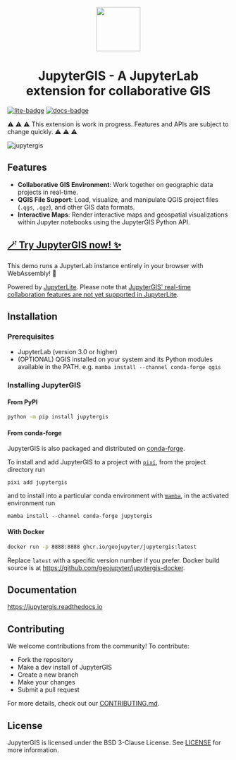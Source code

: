 <p align="center"><img width="100" src="https://raw.githubusercontent.com/geojupyter/jupytergis/main/packages/base/style/icons/logo.svg"></p>
<h1 align="center">JupyterGIS - A JupyterLab extension for collaborative GIS</h1>

[![lite-badge]][lite] [![docs-badge]][docs]

[lite-badge]: https://jupyterlite.rtfd.io/en/latest/_static/badge.svg
[lite]: https://jupytergis.readthedocs.io/en/latest/lite/lab/index.html?path=france_hiking.jGIS/
[docs-badge]: https://readthedocs.org/projects/jupytergis/badge/?version=latest
[docs]: https://jupytergis.readthedocs.io

⚠️ ⚠️ ⚠️
This extension is work in progress. Features and APIs are subject to change quickly.
⚠️ ⚠️ ⚠️

![jupytergis](https://github.com/geojupyter/jupytergis/blob/main/jupytergis.gif)

## Features

- **Collaborative GIS Environment**: Work together on geographic data projects in real-time.
- **QGIS File Support**: Load, visualize, and manipulate QGIS project files (`.qgs`, `.qgz`), and other GIS data formats.
- **Interactive Maps**: Render interactive maps and geospatial visualizations within Jupyter notebooks using the JupyterGIS Python API.

## [🪄 Try JupyterGIS now! ✨](https://jupytergis.readthedocs.io/en/latest/lite/lab/index.html?path=france_hiking.jGIS)

This demo runs a JupyterLab instance entirely in your browser with WebAssembly! 🤯

Powered by [JupyterLite](https://jupyterlite.readthedocs.io/en/stable/?badge=latest).
Please note that [JupyterGIS' real-time collaboration features are not yet supported in JupyterLite](https://jupyterlite.readthedocs.io/en/latest/howto/configure/rtc.html).

## Installation

### Prerequisites

- JupyterLab (version 3.0 or higher)
- (OPTIONAL) QGIS installed on your system and its Python modules available in the PATH. e.g. `mamba install --channel conda-forge qgis`

### Installing JupyterGIS

#### From PyPI

```bash
python -m pip install jupytergis
```

#### From conda-forge

JupyterGIS is also packaged and distributed on [conda-forge](https://github.com/conda-forge/jupytergis-packages-feedstock).

To install and add JupyterGIS to a project with [`pixi`](https://pixi.sh/), from the project directory run

```
pixi add jupytergis
```

and to install into a particular conda environment with [`mamba`](https://mamba.readthedocs.io/), in the activated environment run

```
mamba install --channel conda-forge jupytergis
```

#### With Docker

```bash
docker run -p 8888:8888 ghcr.io/geojupyter/jupytergis:latest
```

Replace `latest` with a specific version number if you prefer.
Docker build source is at <https://github.com/geojupyter/jupytergis-docker>.

## Documentation

https://jupytergis.readthedocs.io

## Contributing

We welcome contributions from the community! To contribute:

- Fork the repository
- Make a dev install of JupyterGIS
- Create a new branch
- Make your changes
- Submit a pull request

For more details, check out our [CONTRIBUTING.md](https://github.com/geojupyter/jupytergis/blob/main/CONTRIBUTING.md).

## License

JupyterGIS is licensed under the BSD 3-Clause License. See [LICENSE](./LICENSE) for more information.
